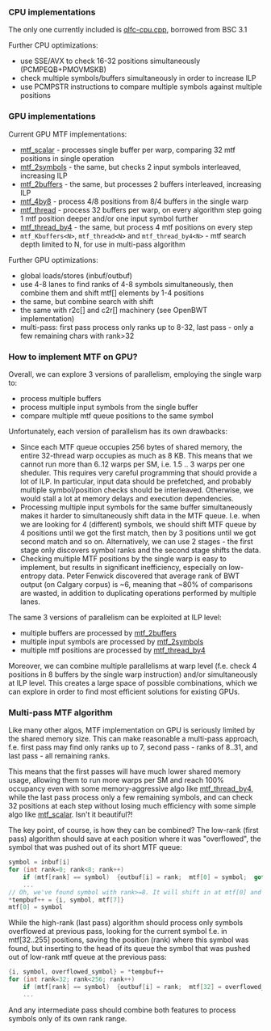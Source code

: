 [qlfc-cpu.cpp]:   qlfc-cpu.cpp
[mtf_thread]:     mtf_thread.cu
[mtf_thread_by4]: mtf_thread_by4.cu
[mtf_scalar]:     mtf_scalar.cu
[mtf_2symbols]:   mtf_2symbols.cu
[mtf_2buffers]:   mtf_2buffers.cu
[mtf_4by8]:       mtf_4by8.cu


### CPU implementations

The only one currently included is [qlfc-cpu.cpp], borrowed from BSC 3.1

Further CPU optimizations:
* use SSE/AVX to check 16-32 positions simultaneously (PCMPEQB+PMOVMSKB)
* check multiple symbols/buffers simultaneously in order to increase ILP
* use PCMPSTR instructions to compare multiple symbols against multiple positions


### GPU implementations

Current GPU MTF implementations:
* [mtf_scalar] - processes single buffer per warp, comparing 32 mtf positions in single operation
* [mtf_2symbols] - the same, but checks 2 input symbols interleaved, increasing ILP
* [mtf_2buffers] - the same, but processes 2 buffers interleaved, increasing ILP
* [mtf_4by8] - process 4/8 positions from 8/4 buffers in the single warp
* [mtf_thread] - process 32 buffers per warp, on every algorithm step going 1 mtf position deeper and/or one input symbol further
* [mtf_thread_by4] - the same, but process 4 mtf positions on every step
* `mtf_Kbuffers<N>`, `mtf_thread<N>` and `mtf_thread_by4<N>` - mtf search depth limited to N, for use in multi-pass algorithm

Further GPU optimizations:
* global loads/stores (inbuf/outbuf)
* use 4-8 lanes to find ranks of 4-8 symbols simultaneously, then combine them and shift mtf[] elements by 1-4 positions
* the same, but combine search with shift
* the same with r2c[] and c2r[] machinery (see OpenBWT implementation)
* multi-pass: first pass process only ranks up to 8-32, last pass - only a few remaining chars with rank>32


### How to implement MTF on GPU?

Overall, we can explore 3 versions of parallelism, employing the single warp to:
* process multiple buffers
* process multiple input symbols from the single buffer
* compare multiple mtf queue positions to the same symbol

Unfortunately, each version of parallelism has its own drawbacks:
* Since each MTF queue occupies 256 bytes of shared memory, the entire 32-thread warp occupies as much as 8 KB.
This means that we cannot run more than 6..12 warps per SM, i.e. 1.5 .. 3 warps per one sheduler.
This requires very careful programming that should provide a lot of ILP.
In particular, input data should be prefetched, and probably multiple symbol/position checks should be interleaved.
Otherwise, we would stall a lot at memory delays and execution dependencies.
* Processing multiple input symbols for the same buffer simultaneously makes it harder to simultaneously shift data
in the MTF queue. I.e. when we are looking for 4 (different) symbols, we should shift MTF queue by 4 positions until we got
the first match, then by 3 positions until we got second match and so on. Alternatively, we can use 2 stages - the first stage
only discovers symbol ranks and the second stage shifts the data.
* Checking multiple MTF positions by the single warp is easy to implement, but results in significant inefficiency,
especially on low-entropy data. Peter Fenwick discovered that average rank of BWT output (on Calgary corpus) is ~6,
meaning that ~80% of comparisons are wasted, in addition to duplicating operations performed by multiple lanes.

The same 3 versions of parallelism can be exploited at ILP level:
* multiple buffers are processed by [mtf_2buffers]
* multiple input symbols are processed by [mtf_2symbols]
* multiple mtf positions are processed by [mtf_thread_by4]

Moreover, we can combine multiple parallelisms at warp level (f.e. check 4 positions in 8 buffers by the single warp instruction)
and/or simultaneously at ILP level. This creates a large space of possible combinations, which we can explore
in order to find most efficient solutions for existing GPUs.


### Multi-pass MTF algorithm

Like many other algos, MTF implementation on GPU is seriously limited by the shared memory size.
This can make reasonable a multi-pass approach, f.e. first pass may find only ranks up to 7,
second pass - ranks of 8..31, and last pass - all remaining ranks.

This means that the first passes will have much lower shared memory usage, allowing them to run more warps per SM
and reach 100% occupancy even with some memory-aggressive algo like [mtf_thread_by4],
while the last pass process only a few remaining symbols, and can check 32 positions at each step without losing much efficiency
with some simple algo like [mtf_scalar]. Isn't it beautiful?!

The key point, of course, is how they can be combined? The low-rank (first pass) algorithm should save at each position
where it was "overflowed", the symbol that was pushed out of its short MTF queue:
```C
symbol = inbuf[i]
for (int rank=0; rank<8; rank++)
    if (mtf[rank] == symbol)  {outbuf[i] = rank;  mtf[0] = symbol;  goto next_symbol;}
    ...
// Oh, we've found symbol with rank>=8. It will shift in at mtf[0] and mtf[7] are going to leave the queue.
*tempbuf++ = {i, symbol, mtf[7]}
mtf[0] = symbol
```

While the high-rank (last pass) algorithm should process only symbols overflowed at previous pass, looking for the current
symbol f.e. in mtf[32..255] positions, saving the position (rank) where this symbol was found, but inserting to the head
of its queue the symbol that was pushed out of low-rank mtf queue at the previous pass:
```C
{i, symbol, overflowed_symbol} = *tempbuf++
for (int rank=32; rank<256; rank++)
    if (mtf[rank] == symbol)  {outbuf[i] = rank;  mtf[32] = overflowed_symbol;  goto next_symbol;}
    ...
```

And any intermediate pass should combine both features to process symbols only of its own rank range.

